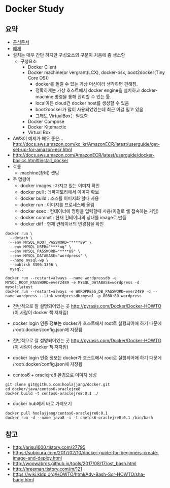 Docker Study
===

## 요약
- [공식문서](https://docs.docker.com)
- [예제](http://blog.saltfactory.net/docker/running-docker-on-mac-using-with-docker-machine.html)
- 설치는 매우 간단 하지만 구성요소의 구분이 처음에 좀 생소함
  - 구성요소
    - Docker Client
    - Docker machine(or vergrant(LCX), docker-osx, boot2docker(Tiny Core OS))
      - docker를 돌릴 수 있는 가상 머신이라 생각하면 편해짐.
      - 정확하게는 가상 호스트에서 docker engine을 설치하고 docker-machine 명령을 통해 관리할 수 있는 툴.
      - local이든 cloud건 docker host를 생성할 수 있음
      - boot2docker가 많이 사용되었었는데 최근 이걸 밀고 있음
      - 그래도 VirtualBox는 필요함
    - Docker Compose
    - Docker Kitemactic
    - Virtual Box
- AWS이 예제가 매우 좋은... http://docs.aws.amazon.com/ko_kr/AmazonECR/latest/userguide/get-set-up-for-amazon-ecr.html
- http://docs.aws.amazon.com/AmazonECR/latest/userguide/docker-basics.html#install_docker
- 흐름
  - machine(장비) 셋팅
- 주 명령어
  - docker images : 가지고 있는 이미지 확인
  - docker pull : 레파지토리에서 이미지 확보
  - docker build : 소스를 이미지화 할때 사용
  - docker run : 이미지를 프로세스에 올림
  - docker exec : 컨테이너에 명령을 입력할때 사용(이걸로 쉘 접속하는 거임)
  - docker commit : 현재 컨테이너의 상태를 image로 만듬
  - docker diff : 현재 컨테이너의 변경점을 확인

```shell
docker run \
  --detach \
  --env MYSQL_ROOT_PASSWORD="****89" \
  --env MYSQL_USER="****ng" \
  --env MYSQL_PASSWORD="****89" \
  --env MYSQL_DATABASE="wordpress" \
  --name mysql-wp \
  --publish 3306:3306 \
  mysql;

docker run --restart=always --name wordpressdb -e MYSQL_ROOT_PASSWORD=ever2489 -e MYSQL_DATABASE=wordpress -d mysql:latest
docker run --restart=always -e WORDPRESS_DB_PASSWORD=ever2489 -d --name wordpress --link wordpressdb:mysql -p 8080:80 wordpress
```
- 전반적으로 잘 설명되어있는 곳 http://pyrasis.com/Docker/Docker-HOWTO (이 사람이 docker 책 저자임)
- docker login 인증 정보는 docker가 호스트에서 root로 실행되어애 하기 때문에 /root/.docker/config.json에 저장됨

- 전반적으로 잘 설명되어있는 곳 http://pyrasis.com/Docker/Docker-HOWTO (이 사람이 docker 책 저자임)
- docker login 인증 정보는 docker가 호스트에서 root로 실행되어애 하기 때문에 /root/.docker/config.json에 저장됨



- centos6 + oraclejre8 환경으로 이미지 생성
```
git clone git@github.com:hoolajjang/docker.git
cd docker/java/centos6-oraclejre8
docker build -t centos6-oraclejre8:0.1 ./
```

- docker hub에서 바로 가져오기
```
docker pull hoolajjang/centos6-oraclejre8:0.1
docker run -d --name java8 -i -t cnetos6-oraclejre8:0.1 /bin/bash 
```






## 참고
- http://arisu1000.tistory.com/27795
- https://subicura.com/2017/02/10/docker-guide-for-beginners-create-image-and-deploy.html
- http://woowabros.github.io/tools/2017/08/17/ost_bash.html
- http://hreeman.tistory.com/m/121
- https://wiki.kldp.org/HOWTO/html/Adv-Bash-Scr-HOWTO/sha-bang.html
